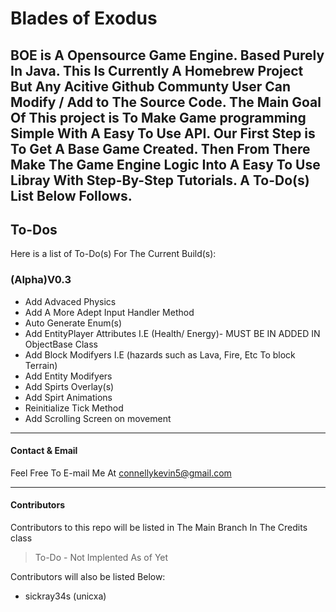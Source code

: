  # Blades of Exodus
BOE is A Opensource Game Engine. Based Purely In Java.
This Is Currently A Homebrew Project But Any Acitive Github Communty User Can Modify / Add to The Source Code. The Main Goal Of This project is To Make Game programming Simple With A Easy To Use API. Our First Step is To Get A Base Game Created. Then From There Make The Game Engine Logic Into A Easy To Use Libray With Step-By-Step Tutorials. A To-Do(s) List Below Follows. 
----
## To-Dos
Here is a list of To-Do(s) For The Current Build(s):
  ### (Alpha)V0.3
   - Add Advaced Physics
   - Add A More Adept Input Handler Method
   - Auto Generate Enum(s)
   - Add EntityPlayer Attributes I.E (Health/ Energy)- MUST BE IN ADDED IN ObjectBase Class
   - Add Block Modifyers I.E (hazards such as Lava, Fire, Etc To block Terrain)
   - Add Entity Modifyers 
   - Add Spirts Overlay(s) 
   - Add Spirt Animations
   - Reinitialize  Tick Method
   - Add Scrolling Screen  on movement 
 ---
#### Contact & Email
Feel Free To E-mail Me At connellykevin5@gmail.com

---
#### Contributors 
 Contributors to this repo will be listed in The Main Branch In The Credits class
 > To-Do - Not Implented As of Yet

Contributors will also be listed Below:
 - sickray34s (unicxa)



